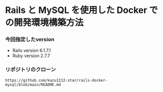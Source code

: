 # Rails と MySQL を使用した Docker での開発環境構築方法

### 今回指定したversion
- Rails version
  6.1.7.1
- Ruby version
  2.7.7
### リポジトリのクローン
```
https://github.com/kazu1212-star/rails-docker-mysql/blob/main/README.md
```
